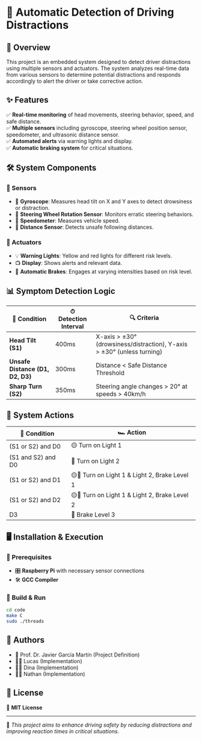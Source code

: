 # 🚗 Automatic Detection of Driving Distractions

## 📌 Overview
This project is an embedded system designed to detect driver distractions using multiple sensors and actuators. The system analyzes real-time data from various sensors to determine potential distractions and responds accordingly to alert the driver or take corrective action.

## ✨ Features
✅ **Real-time monitoring** of head movements, steering behavior, speed, and safe distance.<br>
✅ **Multiple sensors** including gyroscope, steering wheel position sensor, speedometer, and ultrasonic distance sensor.<br>
✅ **Automated alerts** via warning lights and display.<br>
✅ **Automatic braking system** for critical situations.<br>

## 🛠 System Components
### 📡 Sensors
- 📏 **Gyroscope**: Measures head tilt on X and Y axes to detect drowsiness or distraction.
- 🔄 **Steering Wheel Rotation Sensor**: Monitors erratic steering behaviors.
- 🚦 **Speedometer**: Measures vehicle speed.
- 📡 **Distance Sensor**: Detects unsafe following distances.

### 🚨 Actuators
- 💡 **Warning Lights**: Yellow and red lights for different risk levels.
- 📺 **Display**: Shows alerts and relevant data.
- 🛑 **Automatic Brakes**: Engages at varying intensities based on risk level.

## 📊 Symptom Detection Logic
| 🛑 Condition | ⏱ Detection Interval | 🔍 Criteria |
|-----------|-------------------|----------|
| **Head Tilt (S1)** | 400ms | X-axis > ±30° (drowsiness/distraction), Y-axis > ±30° (unless turning) |
| **Unsafe Distance (D1, D2, D3)** | 300ms | Distance < Safe Distance Threshold |
| **Sharp Turn (S2)** | 350ms | Steering angle changes > 20° at speeds > 40km/h |

## 🚦 System Actions
| 🚧 Condition | 🏎 Action |
|-----------|--------|
| (S1 or S2) and D0 | 🟡 Turn on Light 1 |
| (S1 and S2) and D0 | 🔴 Turn on Light 2 |
| (S1 or S2) and D1 | 🟡🔴 Turn on Light 1 & Light 2, Brake Level 1 |
| (S1 or S2) and D2 | 🟡🔴 Turn on Light 1 & Light 2, Brake Level 2 |
| D3 | 🛑 Brake Level 3 |

## 🖥 Installation & Execution
### 📌 Prerequisites
- 🎛 **Raspberry Pi** with necessary sensor connections
- 🛠 **GCC Compiler**

### 🚀 Build & Run
```bash
cd code
make C
sudo ./threads
```

## 👥 Authors
- 📖 Prof. Dr. Javier García Martín (Project Definition)
- 👨‍💻 Lucas (Implementation)
- 👩‍💻 Dina (Implementation)
- 👨‍💻 Nathan (Implementation)

## 📜 License
📝 **MIT License**

---
🚀 *This project aims to enhance driving safety by reducing distractions and improving reaction times in critical situations.*

